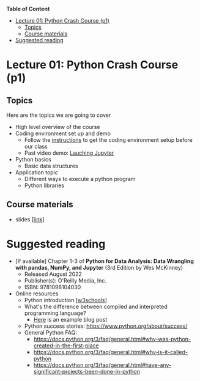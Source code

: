 **Table of Content**
- [Lecture 01: Python Crash Course (p1)](#lecture-01-python-crash-course-p1)
  - [Topics](#topics)
  - [Course materials](#course-materials)
- [Suggested reading](#suggested-reading)

# Lecture 01: Python Crash Course (p1)

## Topics
Here are the topics we are going to cover
* High level overview of the course
* Coding environment set up and demo
  * Follow the [instructions](../../docs/code_environment.md) to get the coding environment setup before our class
  * Past video demo: [Lauching Jupyter](https://www.youtube.com/watch?v=MuCePGhLI9A)
* Python basics
  * Basic data structures
* Application topic
  * Different ways to execute a python program
  * Python libraries

## Course materials
* slides [[link](https://docs.google.com/presentation/d/1IbpyeIdcgtOqUHZ9QJZjFL8NQQ6dqbB1W7-p0QfTrZI/edit?usp=sharing)]

# Suggested reading
* [If available] Chapter 1-3 of **Python for Data Analysis: Data Wrangling with pandas, NumPy, and Jupyter** (3rd Edition by Wes McKinney)
  * Released August 2022
  * Publisher(s): O'Reilly Media, Inc.
  * ISBN: 9781098104030
* Online resources
  * Python introduction [[w3schools](https://www.w3schools.com/python/python_intro.asp)]
  * What's the difference between compiled and interpreted programming language?
    * [Here](https://www.freecodecamp.org/news/compiled-versus-interpreted-languages/) is an example blog post
  * Python success stories: https://www.python.org/about/success/
  * General Python FAQ: 
    * https://docs.python.org/3/faq/general.html#why-was-python-created-in-the-first-place
    * https://docs.python.org/3/faq/general.html#why-is-it-called-python
    * https://docs.python.org/3/faq/general.html#have-any-significant-projects-been-done-in-python
